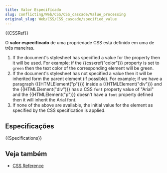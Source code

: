 ```yaml
---
title: Valor Especifícado
slug: conflicting/Web/CSS/CSS_cascade/Value_processing
original_slug: Web/CSS/CSS_cascade/specified_value
---
```


{{CSSRef}}

O **valor especificado** de uma propriedade CSS está definido em uma de três maneiras.

1. If the document's stylesheet has specified a value for the property then it will be used. For example; if the {{cssxref("color")}} property is set to `green` then the text color of the corresponding element will be green.
2. If the document's stylesheet has not specified a value then it will be inherited form the parent element (if possible). For example; if we have a paragraph ({{HTMLElement("p")}}) inside a {{HTMLElement("div")}} and the {{HTMLElement("div")}} has a CSS `font` property value of "Arial" and the {{HTMLElement("p")}} doesn't have a `font` property defined then it will inherit the Arial font.
3. If none of the above are available, the initial value for the element as specified by the CSS specification is applied.

## Especificações

{{Specifications}}

## Veja também

- [CSS Reference](/pt-BR/docs/Web/CSS/Reference)
